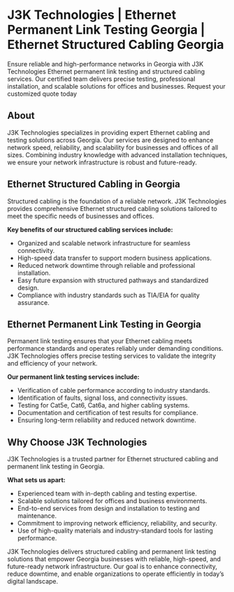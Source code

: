 # J3K Technologies | Ethernet Permanent Link Testing Georgia | Ethernet Structured Cabling Georgia

Ensure reliable and high-performance networks in Georgia with J3K Technologies Ethernet permanent link testing and structured cabling services. Our certified team delivers precise testing, professional installation, and scalable solutions for offices and businesses. Request your customized quote today

## About

J3K Technologies specializes in providing expert Ethernet cabling and testing solutions across Georgia. Our services are designed to enhance network speed, reliability, and scalability for businesses and offices of all sizes. Combining industry knowledge with advanced installation techniques, we ensure your network infrastructure is robust and future-ready.

## Ethernet Structured Cabling in Georgia

Structured cabling is the foundation of a reliable network. J3K Technologies provides comprehensive Ethernet structured cabling solutions tailored to meet the specific needs of businesses and offices.  

**Key benefits of our structured cabling services include:**  

- Organized and scalable network infrastructure for seamless connectivity.  
- High-speed data transfer to support modern business applications.  
- Reduced network downtime through reliable and professional installation.  
- Easy future expansion with structured pathways and standardized design.  
- Compliance with industry standards such as TIA/EIA for quality assurance.  

## Ethernet Permanent Link Testing in Georgia

Permanent link testing ensures that your Ethernet cabling meets performance standards and operates reliably under demanding conditions. J3K Technologies offers precise testing services to validate the integrity and efficiency of your network.  

**Our permanent link testing services include:**  

- Verification of cable performance according to industry standards.  
- Identification of faults, signal loss, and connectivity issues.  
- Testing for Cat5e, Cat6, Cat6a, and higher cabling systems.  
- Documentation and certification of test results for compliance.  
- Ensuring long-term reliability and reduced network downtime.  

## Why Choose J3K Technologies

J3K Technologies is a trusted partner for Ethernet structured cabling and permanent link testing in Georgia.  

**What sets us apart:**  

- Experienced team with in-depth cabling and testing expertise.  
- Scalable solutions tailored for offices and business environments.  
- End-to-end services from design and installation to testing and maintenance.  
- Commitment to improving network efficiency, reliability, and security.  
- Use of high-quality materials and industry-standard tools for lasting performance.  

J3K Technologies delivers structured cabling and permanent link testing solutions that empower Georgia businesses with reliable, high-speed, and future-ready network infrastructure. Our goal is to enhance connectivity, reduce downtime, and enable organizations to operate efficiently in today’s digital landscape.
